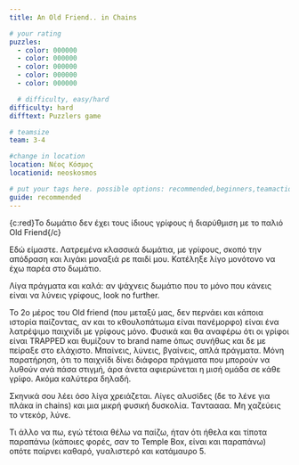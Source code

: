 ```yaml
---
title: An Old Friend.. in Chains

# your rating
puzzles:
  - color: 000000
  - color: 000000
  - color: 000000
  - color: 000000
  - color: 000000

  # difficulty, easy/hard
difficulty: hard
difftext: Puzzlers game

# teamsize
team: 3-4

#change in location
location: Νέος Κόσμος
locationid: neoskosmos

# put your tags here. possible options: recommended,beginners,teamaction
guide: recommended
---
```


{c:red}Το δωμάτιο δεν έχει τους ίδιους γρίφους ή διαρύθμιση με το παλιό Old Friend{/c}

Εδώ είμαστε. Λατρεμένα κλασσικά δωμάτια, με γρίφους, σκοπό την απόδραση και λιγάκι μοναξιά ρε παιδί μου. Κατέληξε λίγο μονότονο να έχω παρέα στο δωμάτιο.

Λίγα πράγματα και καλά: αν ψάχνεις δωμάτιο που το μόνο που κάνεις είναι να λύνεις γρίφους, look no further.

Το 2ο μέρος του Old friend (που μεταξύ μας, δεν περνάει και κάποια ιστορία παίζοντας, αν και το κθουλοπάτωμα είναι πανέμορφο) είναι ένα λατρέψιμο παιχνίδι με γρίφους μόνο.
Φυσικά και θα αναφέρω ότι οι γρίφοι είναι TRAPPED και θυμίζουν το brand name όπως συνήθως και δε με πείραξε στο ελάχιστο. Μπαίνεις, λύνεις, βγαίνεις, απλά πράγματα.
Μόνη παρατήρηση, ότι το παιχνίδι δίνει διάφορα πράγματα που μπορούν να λυθούν ανά πάσα στιγμή, άρα άνετα αφιερώνεται η μισή ομάδα σε κάθε γρίφο. Ακόμα καλύτερα δηλαδή.

Σκηνικά σου λέει όσο λίγα χρειάζεται. Λίγες αλυσίδες (δε το λένε για πλάκα in chains) και μια μικρή φυσική δυσκολία. Τανταααα. Μη χαζεύεις το ντεκόρ, λύνε.

Τι άλλο να πω, εγώ τέτοια θέλω να παίζω, ήταν ότι ήθελα και τίποτα παραπάνω (κάποιες φορές, σαν το Temple Box, είναι και παραπάνω) οπότε παίρνει καθαρό, γυαλιστερό και
κατάμαυρο 5.
